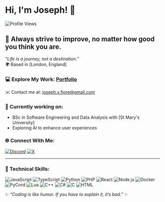 # Hi, I'm Joseph! 👋  
![Profile Views](https://img.shields.io/badge/Profile%20Views-0-blue?style=flat)

## 🚀 Always strive to improve, no matter how good you think you are.  
*“Life is a journey, not a destination.”*  
🌍 Based in [London, England]

### 💻 Explore My Work: [Portfolio](https://jvfiore.netlify.app)  
✉️ Contact me at: [joseph.v.fiore@gmail.com](mailto:joseph.v.fiore@gmail.com)

### 🌟 Currently working on:
- BSc in Software Engineering and Data Analysis with [St Mary's University]
- Exploring AI to enhance user experiences

### 🌐 Connect With Me:
[![Discord](https://img.shields.io/badge/Discord-7289DA?style=flat&logo=discord&logoColor=white)](https://discord.gg/mistrkoala)
[![X](https://img.shields.io/badge/X-1DA1F2?style=flat&logo=x&logoColor=white)](https://x.com/jvfdevelopment)


---

### 💼 Technical Skills:
![JavaScript](https://img.shields.io/badge/JavaScript-FFFF00?style=flat&logo=javascript&logoColor=black)
![TypeScript](https://img.shields.io/badge/TypeScript-007ACC?style=flat&logo=typescript&logoColor=white)
![Python](https://img.shields.io/badge/Python-3776AB?style=flat&logo=python&logoColor=white)
![PHP](https://img.shields.io/badge/PHP-777BB4?style=flat&logo=php&logoColor=white)
![React](https://img.shields.io/badge/React-61DAFB?style=flat&logo=react&logoColor=black)
![Node.js](https://img.shields.io/badge/Node.js-8CC84B?style=flat&logo=node.js&logoColor=white)
![Docker](https://img.shields.io/badge/Docker-2496ED?style=flat&logo=docker&logoColor=white)
![PyCord](https://img.shields.io/badge/PyCord-7289DA?style=flat&logo=python&logoColor=white)
![Lua](https://img.shields.io/badge/Lua-2C2D72?style=flat&logo=lua&logoColor=white)
![C++](https://img.shields.io/badge/C%2B%2B-00599C?style=flat&logo=c%2B%2B&logoColor=white)
![C#](https://img.shields.io/badge/C%23-239120?style=flat&logo=csharp&logoColor=white)
![C](https://img.shields.io/badge/C-00599C?style=flat&logo=c&logoColor=white)
![HTML](https://img.shields.io/badge/HTML-E34F26?style=flat&logo=html5&logoColor=white)


✨ *“Coding is like humor. If you have to explain it, it’s bad.”* ✨
